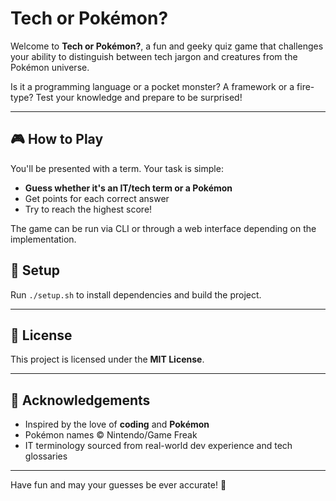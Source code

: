 # Tech or Pokémon?

Welcome to **Tech or Pokémon?**, a fun and geeky quiz game that challenges your ability to distinguish between tech jargon and creatures from the Pokémon universe.

Is it a programming language or a pocket monster? A framework or a fire-type? Test your knowledge and prepare to be surprised!

---

## 🎮 How to Play

You'll be presented with a term. Your task is simple:

* **Guess whether it's an IT/tech term or a Pokémon**
* Get points for each correct answer
* Try to reach the highest score!

The game can be run via CLI or through a web interface depending on the implementation.

## 🚀 Setup

Run `./setup.sh` to install dependencies and build the project.

---

## 📄 License

This project is licensed under the **MIT License**.

---

## 🙌 Acknowledgements

* Inspired by the love of **coding** and **Pokémon**
* Pokémon names © Nintendo/Game Freak
* IT terminology sourced from real-world dev experience and tech glossaries

---

Have fun and may your guesses be ever accurate! 🚀
